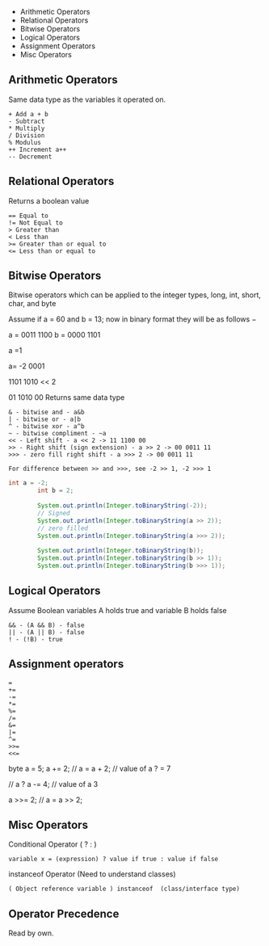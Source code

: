 * Arithmetic Operators
* Relational Operators
* Bitwise Operators
* Logical Operators
* Assignment Operators
* Misc Operators

## Arithmetic Operators

Same data type as the variables it operated on.
```
+ Add a + b
- Subtract
* Multiply
/ Division
% Modulus
++ Increment a++
-- Decrement
```

## Relational Operators

Returns a boolean value

```
== Equal to
!= Not Equal to
> Greater than
< Less than
>= Greater than or equal to
<= Less than or equal to
```

## Bitwise Operators

Bitwise operators which can be applied to the integer types, long, int, short, char, and byte

Assume if a = 60 and b = 13; now in binary format they will be as follows −

a = 0011 1100
b = 0000 1101

a =1

a= -2
0001

1101 1010
 << 2

01 1010 00
Returns same data type
```
& - bitwise and - a&b
| - bitwise or - a|b
^ - bitwise xor - a^b
~ - bitwise compliment - ~a
<< - Left shift - a << 2 -> 11 1100 00
>> - Right shift (sign extension) - a >> 2 -> 00 0011 11
>>> - zero fill right shift - a >>> 2 -> 00 0011 11

For difference between >> and >>>, see -2 >> 1, -2 >>> 1
```

```java
int a = -2;
		int b = 2;
		
		System.out.println(Integer.toBinaryString(-2));
		// Signed
		System.out.println(Integer.toBinaryString(a >> 2));
		// zero filled
		System.out.println(Integer.toBinaryString(a >>> 2));
		
		System.out.println(Integer.toBinaryString(b));
		System.out.println(Integer.toBinaryString(b >> 1));
		System.out.println(Integer.toBinaryString(b >>> 1));
```

## Logical Operators

Assume Boolean variables A holds true and variable B holds false

```
&& - (A && B) - false
|| - (A || B) - false
! - (!B) - true
```

## Assignment operators

```
=
+=
-=
*=
%=
/=
&=
|=
^=
>>=
<<=
```

byte a = 5;
a += 2; // a = a + 2;
// value of a ? = 7

// a ?
a -= 4;
// value of a 3

a >>= 2;
// a = a >> 2;

## Misc Operators

Conditional Operator ( ? : )

```
variable x = (expression) ? value if true : value if false
```

instanceof Operator (Need to understand classes)

```
( Object reference variable ) instanceof  (class/interface type)
```

## Operator Precedence

Read by own.